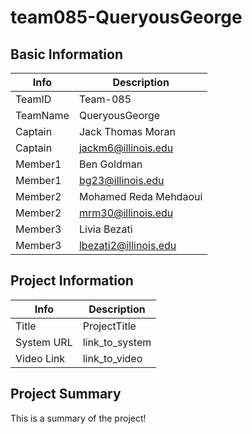 # team085-QueryousGeorge

## Basic Information

|   Info      |        Description     |
| ----------- | ---------------------- |
| TeamID      |        Team-085        |
| TeamName    |     QueryousGeorge     |
| Captain     |    Jack Thomas Moran   |
| Captain     |   jackm6@illinois.edu  |
| Member1     |       Ben Goldman      |
| Member1     |    bg23@illinois.edu   |
| Member2     |  Mohamed Reda Mehdaoui |
| Member2     |    mrm30@illinois.edu  |
| Member3     |      Livia Bezati      |
| Member3     |  lbezati2@illinois.edu |

## Project Information

|   Info      |        Description     |
| ----------- | ---------------------- |
|  Title      |       ProjectTitle     |
| System URL  |      link_to_system    |
| Video Link  |      link_to_video     |

## Project Summary

This is a summary of the project!
